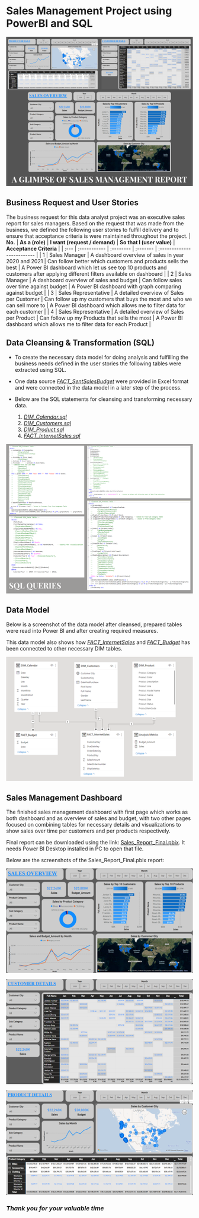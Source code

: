 # **Sales Management Project using PowerBI and SQL**


![Overview](Images/Overview.png)


## **Business Request and User Stories**

The business request for this data analyst project was an executive sales report for sales managers. Based on the request that was made from the business, we defined the following user stories to fulfill delivery and to ensure that acceptance criteria is were maintained throughout the project.
| **No.** | **As a (role)** | **I want (request / demand)** | **So that I (user value)** | **Acceptance Criteria** |
| :--- | :----------- | :-------- | :------- | :------------------------- |
| 1   | Sales Manager | A dashboard overview of sales in year 2020 and 2021 | Can follow better which customers and products sells the best | A Power BI dashboard which let us see top 10 products and customers after applying different filters available on dashboard |
| 2   | Sales Manager | A dashboard overview of sales and budget | Can follow sales over time against budget | A Power BI dashboard with graph comparing against budget |
| 3   | Sales Representative | A detailed overview of Sales per Customer | Can follow up my customers that buys the most and who we can sell more to | A Power BI dashboard which allows me to filter data for each customer |
| 4   | Sales Representative | A detailed overview of Sales per Product | Can follow up my Products that sells the most | A Power BI dashboard which allows me to filter data for each Product |

## **Data Cleansing & Transformation (SQL)**

- To create the necessary data model for doing analysis and fulfilling the business needs defined in the user stories the following tables were extracted using SQL.
- One data source [_FACT_SentSalesBudget_](Data_for_Power_BI/FACT_SentSalesBudget.xlsx) were provided in Excel format and were connected in the data model in a later step of the process.
- Below are the SQL statements for cleansing and transforming necessary data.

  1. [_DIM_Calendar.sql_](SQL_Queries/DIM_Calendar.sql)
  2. [_DIM_Customers.sql_](SQL_Queries/DIM_Customers.sql)
  3. [_DIM_Product.sql_](SQL_Queries/DIM_Product.sql)
  4. [_FACT_InternetSales.sql_](SQL_Queries/FACT_InternetSales.sql)


![SQL QUERIES](Images/SQL_QUERIES.png)


## **Data Model**

Below is a screenshot of the data model after cleansed, prepared tables were read into Power BI and after creating required measures.

This data model also shows how [_FACT_InternetSales_](Data_for_Power_BI/FACT_InternetSales.csv) and [_FACT_Budget_](Data_for_Power_BI/FACT_SentSalesBudget.xlsx) has been connected to other necessary DIM tables.


![Data Model](Images/Data_Modelling_Screenshot.png)


## **Sales Management Dashboard**

The finished sales management dashboard with first page which works as both dashboard and as overview of sales and budget, with two other pages focused on combining tables for necessary details and visualizations to show sales over time per customers and per products respectively.

Final report can be downloaded using the link: [Sales_Report_Final.pbix](Sales_Report_Final.pbix). It needs Power BI Desktop installed in PC to open that file.

Below are the screenshots of the Sales_Report_Final.pbix report:


![Sales_Overview_Screenshot.png](Images/Sales_Overview_Screenshot.png)


![Customer_Details_Screenshot.png](Images/Customer_Details_Screenshot.png)


![Product_Details_Screenshot.png](Images/Product_Details_Screenshot.png)


### _**Thank you for your valuable time**_
